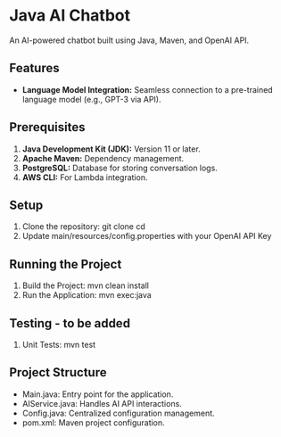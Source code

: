 # Java AI Chatbot

An AI-powered chatbot built using Java, Maven, and OpenAI API.

## Features
- **Language Model Integration:** Seamless connection to a pre-trained language model (e.g., GPT-3 via API).

## Prerequisites
1. **Java Development Kit (JDK):** Version 11 or later.
2. **Apache Maven:** Dependency management.
3. **PostgreSQL:** Database for storing conversation logs.
4. **AWS CLI:** For Lambda integration.

## Setup
1. Clone the repository:
   git clone <repository-url>
   cd <project-directory>
2. Update main/resources/config.properties with your OpenAI API Key

## Running the Project
1. Build the Project:
   mvn clean install
2. Run the Application:
   mvn exec:java

## Testing - to be added
1. Unit Tests:
   mvn test

## Project Structure
- Main.java: Entry point for the application.
- AIService.java: Handles AI API interactions.
- Config.java: Centralized configuration management.
- pom.xml: Maven project configuration.
    